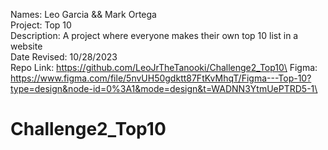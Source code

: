 Names: Leo Garcia && Mark Ortega\
Project: Top 10\
Description: A project where everyone makes their own top 10 list in a website\
Date Revised: 10/28/2023\
Repo Link: https://github.com/LeoJrTheTanooki/Challenge2_Top10\
Figma: https://www.figma.com/file/5nvUH50gdktt87FtKvMhqT/Figma---Top-10?type=design&node-id=0%3A1&mode=design&t=WADNN3YtmUePTRD5-1\

# Challenge2_Top10


